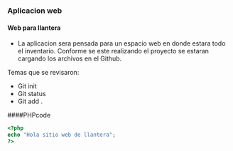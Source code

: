 ### Aplicacion web 
#### Web para llantera

- La aplicacion sera pensada para un espacio web en donde estara todo el inventario. 
Conforme se este realizando el proyecto se estaran cargando los archivos en el Github.

<p>
Temas que se revisaron:
<p>

- Git init
- Git status
- Git add .

####PHPcode
```php
<?php
echo "Hola sitio web de llantera";
?>


```


